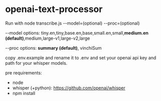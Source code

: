 # openai-text-processor
Run with node transcribe.js <PATH-TO-AUDIO-FILE> --model=(optional) --proc=(optional)

--model options:
tiny.en,tiny,base.en,base,small.en,small,**medium.en (default)**,medium,large-v1,large-v2,large

--proc options:
**summary (default)**, vinchiSum

copy .env.example and rename it to .env and set your openai api key and path for your whisper models.

pre requirements:
- node
- whisper (+python): https://github.com/openai/whisper
- npm install
